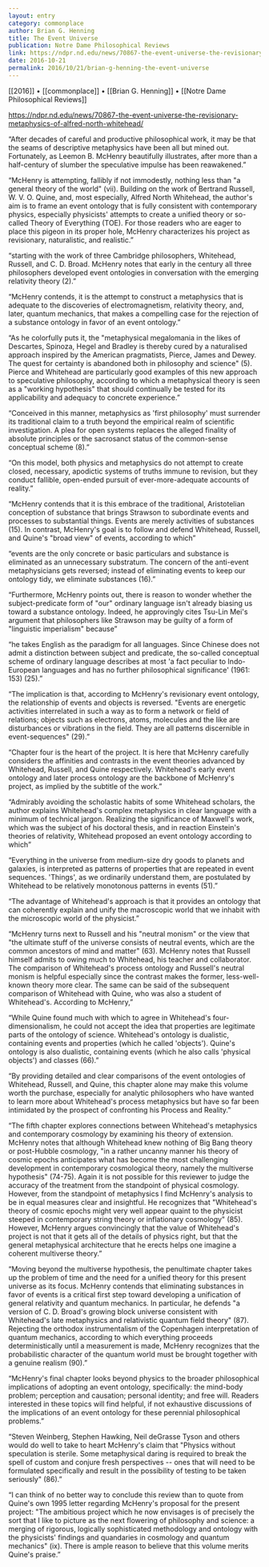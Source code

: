 ```yaml
---
layout: entry
category: commonplace
author: Brian G. Henning
title: The Event Universe
publication: Notre Dame Philosophical Reviews
link: https://ndpr.nd.edu/news/70867-the-event-universe-the-revisionary-metaphysics-of-alfred-north-whitehead/
date: 2016-10-21
permalink: 2016/10/21/brian-g-henning-the-event-universe
---
```


[[2016]] • [[commonplace]] • [[Brian G. Henning]] • [[Notre Dame Philosophical Reviews]]

https://ndpr.nd.edu/news/70867-the-event-universe-the-revisionary-metaphysics-of-alfred-north-whitehead/

“After decades of careful and productive philosophical work, it may be that the seams of descriptive metaphysics have been all but mined out. Fortunately, as Leemon B. McHenry beautifully illustrates, after more than a half-century of slumber the speculative impulse has been reawakened.”

“McHenry is attempting, fallibly if not immodestly, nothing less than "a general theory of the world" (vii). Building on the work of Bertrand Russell, W. V. O. Quine, and, most especially, Alfred North Whitehead, the author's aim is to frame an event ontology that is fully consistent with contemporary physics, especially physicists' attempts to create a unified theory or so-called Theory of Everything (TOE). For those readers who are eager to place this pigeon in its proper hole, McHenry characterizes his project as revisionary, naturalistic, and realistic.”

“starting with the work of three Cambridge philosophers, Whitehead, Russell, and C. D. Broad. McHenry notes that early in the century all three philosophers developed event ontologies in conversation with the emerging relativity theory (2).”

“McHenry contends, it is the attempt to construct a metaphysics that is adequate to the discoveries of electromagnetism, relativity theory, and, later, quantum mechanics, that makes a compelling case for the rejection of a substance ontology in favor of an event ontology.”

“As he colorfully puts it, the "metaphysical megalomania in the likes of Descartes, Spinoza, Hegel and Bradley is thereby cured by a naturalised approach inspired by the American pragmatists, Pierce, James and Dewey. The quest for certainty is abandoned both in philosophy and science" (5). Pierce and Whitehead are particularly good examples of this new approach to speculative philosophy, according to which a metaphysical theory is seen as a "working hypothesis" that should continually be tested for its applicability and adequacy to concrete experience.”

“Conceived in this manner, metaphysics as 'first philosophy' must surrender its traditional claim to a truth beyond the empirical realm of scientific investigation. A plea for open systems replaces the alleged finality of absolute principles or the sacrosanct status of the common-sense conceptual scheme (8).”

“On this model, both physics and metaphysics do not attempt to create closed, necessary, apodictic systems of truths immune to revision, but they conduct fallible, open-ended pursuit of ever-more-adequate accounts of reality.”

“McHenry contends that it is this embrace of the traditional, Aristotelian conception of substance that brings Strawson to subordinate events and processes to substantial things. Events are merely activities of substances (15). In contrast, McHenry's goal is to follow and defend Whitehead, Russell, and Quine's "broad view" of events, according to which”

“events are the only concrete or basic particulars and substance is eliminated as an unnecessary substratum. The concern of the anti-event metaphysicians gets reversed; instead of eliminating events to keep our ontology tidy, we eliminate substances (16).”

“Furthermore, McHenry points out, there is reason to wonder whether the subject-predicate form of "our" ordinary language isn't already biasing us toward a substance ontology. Indeed, he approvingly cites Tsu-Lin Mei's argument that philosophers like Strawson may be guilty of a form of "linguistic imperialism" because”

“he takes English as the paradigm for all languages. Since Chinese does not admit a distinction between subject and predicate, the so-called conceptual scheme of ordinary language describes at most 'a fact peculiar to Indo-European languages and has no further philosophical significance' (1961: 153) (25).”

“The implication is that, according to McHenry's revisionary event ontology, the relationship of events and objects is reversed. "Events are energetic activities interrelated in such a way as to form a network or field of relations; objects such as electrons, atoms, molecules and the like are disturbances or vibrations in the field. They are all patterns discernible in event-sequences" (29).”

“Chapter four is the heart of the project. It is here that McHenry carefully considers the affinities and contrasts in the event theories advanced by Whitehead, Russell, and Quine respectively. Whitehead's early event ontology and later process ontology are the backbone of McHenry's project, as implied by the subtitle of the work.”

“Admirably avoiding the scholastic habits of some Whitehead scholars, the author explains Whitehead's complex metaphysics in clear language with a minimum of technical jargon. Realizing the significance of Maxwell's work, which was the subject of his doctoral thesis, and in reaction Einstein's theories of relativity, Whitehead proposed an event ontology according to which”

“Everything in the universe from medium-size dry goods to planets and galaxies, is interpreted as patterns of properties that are repeated in event sequences. 'Things', as we ordinarily understand them, are postulated by Whitehead to be relatively monotonous patterns in events (51).”

“The advantage of Whitehead's approach is that it provides an ontology that can coherently explain and unify the macroscopic world that we inhabit with the microscopic world of the physicist.”

“McHenry turns next to Russell and his "neutral monism" or the view that "the ultimate stuff of the universe consists of neutral events, which are the common ancestors of mind and matter" (63). McHenry notes that Russell himself admits to owing much to Whitehead, his teacher and collaborator. The comparison of Whitehead's process ontology and Russell's neutral monism is helpful especially since the contrast makes the former, less-well-known theory more clear. The same can be said of the subsequent comparison of Whitehead with Quine, who was also a student of Whitehead's. According to McHenry,”

“While Quine found much with which to agree in Whitehead's four-dimensionalism, he could not accept the idea that properties are legitimate parts of the ontology of science. Whitehead's ontology is dualistic, containing events and properties (which he called 'objects'). Quine's ontology is also dualistic, containing events (which he also calls 'physical objects') and classes (66).”

“By providing detailed and clear comparisons of the event ontologies of Whitehead, Russell, and Quine, this chapter alone may make this volume worth the purchase, especially for analytic philosophers who have wanted to learn more about Whitehead's process metaphysics but have so far been intimidated by the prospect of confronting his Process and Reality.”

“The fifth chapter explores connections between Whitehead's metaphysics and contemporary cosmology by examining his theory of extension. McHenry notes that although Whitehead knew nothing of Big Bang theory or post-Hubble cosmology, "in a rather uncanny manner his theory of cosmic epochs anticipates what has become the most challenging development in contemporary cosmological theory, namely the multiverse hypothesis" (74-75). Again it is not possible for this reviewer to judge the accuracy of the treatment from the standpoint of physical cosmology. However, from the standpoint of metaphysics I find McHenry's analysis to be in equal measures clear and insightful. He recognizes that "Whitehead's theory of cosmic epochs might very well appear quaint to the physicist steeped in contemporary string theory or inflationary cosmology" (85). However, McHenry argues convincingly that the value of Whitehead's project is not that it gets all of the details of physics right, but that the general metaphysical architecture that he erects helps one imagine a coherent multiverse theory.”

“Moving beyond the multiverse hypothesis, the penultimate chapter takes up the problem of time and the need for a unified theory for this present universe as its focus. McHenry contends that eliminating substances in favor of events is a critical first step toward developing a unification of general relativity and quantum mechanics. In particular, he defends "a version of C. D. Broad's growing block universe consistent with Whitehead's late metaphysics and relativistic quantum field theory" (87). Rejecting the orthodox instrumentalism of the Copenhagen interpretation of quantum mechanics, according to which everything proceeds deterministically until a measurement is made, McHenry recognizes that the probabilistic character of the quantum world must be brought together with a genuine realism (90).”

“McHenry's final chapter looks beyond physics to the broader philosophical implications of adopting an event ontology, specifically: the mind-body problem; perception and causation; personal identity; and free will. Readers interested in these topics will find helpful, if not exhaustive discussions of the implications of an event ontology for these perennial philosophical problems.”

“Steven Weinberg, Stephen Hawking, Neil deGrasse Tyson and others would do well to take to heart McHenry's claim that "Physics without speculation is sterile. Some metaphysical daring is required to break the spell of custom and conjure fresh perspectives -- ones that will need to be formulated specifically and result in the possibility of testing to be taken seriously" (86).”

“I can think of no better way to conclude this review than to quote from Quine's own 1995 letter regarding McHenry's proposal for the present project: "The ambitious project which he now envisages is of precisely the sort that I like to picture as the next flowering of philosophy and science: a merging of rigorous, logically sophisticated methodology and ontology with the physicists' findings and quandaries in cosmology and quantum mechanics" (ix). There is ample reason to believe that this volume merits Quine's praise.”


